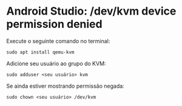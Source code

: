 # Android Studio: /dev/kvm device permission denied

Execute o seguinte comando no terminal:

```
sudo apt install qemu-kvm
```

Adicione seu usuário ao grupo do KVM:

```
sudo adduser <seu usuário> kvm
```
Se ainda estiver mostrando permissão negada:
```
sudo chown <seu usuário> /dev/kvm
```
